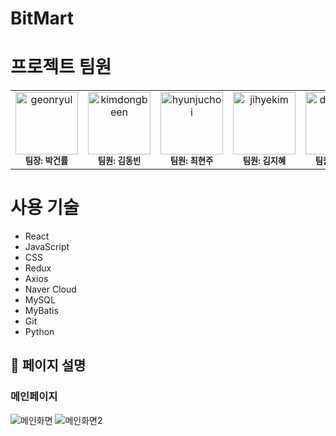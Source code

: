 # BitMart

# 프로젝트 팀원

<table>
  <tr>
    <td align="center">
      <img src="https://avatars.githubusercontent.com/u/109847507?v=4" width="100px" alt="geonryul" /><br />
      <sub><b>팀장: 박건률</b></sub>
    </td>
    <td align="center">
      <img src="https://avatars.githubusercontent.com/u/97274814?v=4" width="100px" alt="kimdongbeen" /><br />
      <sub><b>팀원: 김동빈</b></sub>
    </td>
    <td align="center">
      <img src="https://avatars.githubusercontent.com/u/123456789?v=4" width="100px" alt="hyunjuchoi" /><br />
      <sub><b>팀원: 최현주</b></sub>
    </td>
    <td align="center">
      <img src="https://avatars.githubusercontent.com/u/121778189?v=4" width="100px" alt="jihyekim" /><br />
      <sub><b>팀원: 김지혜</b></sub>
    </td>
    <td align="center">
      <img src="https://avatars.githubusercontent.com/u/121652059?v=4" width="100px" alt="dodamchoi" /><br />
      <sub><b>팀원: 최도담</b></sub>
    </td>
    <td align="center">
      <img src="https://avatars.githubusercontent.com/u/888888888?v=4" width="100px" alt="sohunlee" /><br />
      <sub><b>팀원: 이소훈</b></sub>
    </td>
    <td align="center">
      <img src="https://avatars.githubusercontent.com/u/120912398?v=4" width="100px" alt="sukyungshin" /><br />
      <sub><b>팀원: 신수경</b></sub>
    </td>
  </tr>
</table>

# 사용 기술

- React
- JavaScript
- CSS
- Redux
- Axios
- Naver Cloud
- MySQL
- MyBatis
- Git
- Python

## 📜 페이지 설명
### 메인페이지
![메인화면](https://i.imgur.com/UKtmRBI.jpg)
![메인화면2](https://imgur.com/BR04DA8.jpg)
